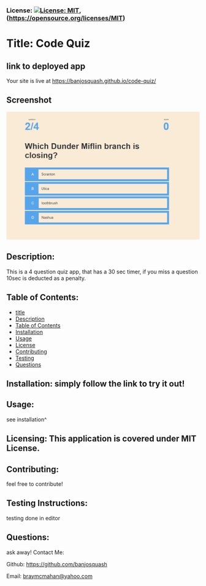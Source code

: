 
### License: [![License: MIT](https://img.shields.io/badge/License-MIT-yellow.svg)](https://opensource.org/licenses/MIT), (https://opensource.org/licenses/MIT)

# Title: Code Quiz

## link to deployed app
Your site is live at https://banjosquash.github.io/code-quiz/




## Screenshot
![](assets/images/code-quiz.png)
## Description:
This is a 4 question quiz app, that has a 30 sec timer, if you miss a question 10sec is deducted as a penalty.
## Table of Contents:
* [title](#title)
* [Description](#description)
* [Table of Contents](#table-of-contents)
* [Installation](#installation)
* [Usage](#usage)
* [License](#license)
* [Contributing](#contributing)
* [Testing](#testing)
* [Questions](#questions)
      
## Installation: simply follow the link to try it out!

## Usage: 
see installation^
## Licensing: This application is covered under MIT License.

## Contributing: 
feel free to contribute!
## Testing Instructions: 
testing done in editor
## Questions: 
ask away!
Contact Me:

Github: https://github.com/banjosquash

Email: braymcmahan@yahoo.com
